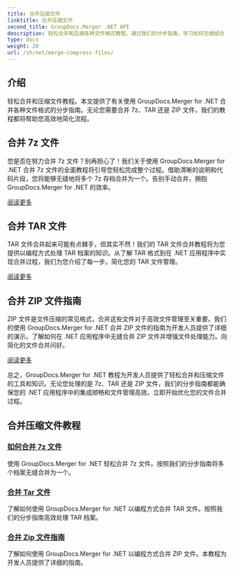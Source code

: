 ```yaml
---
title: 合并压缩文件
linktitle: 合并压缩文件
second_title: GroupDocs.Merger .NET API
description: 轻松合并和压缩各种文件格式教程。通过我们的分步指南，学习如何无缝组合 7z、TAR 和 ZIP 文件。
type: docs
weight: 20
url: /zh/net/merge-compress-files/
---
```

## 介绍


轻松合并和压缩文件教程。本文提供了有关使用 GroupDocs.Merger for .NET 合并各种文件格式的分步指南。无论您需要合并 7z、TAR 还是 ZIP 文件，我们的教程都将帮助您高效地简化流程。

## 合并 7z 文件

您是否在努力合并 7z 文件？别再担心了！我们关于使用 GroupDocs.Merger for .NET 合并 7z 文件的全面教程将引导您轻松完成整个过程。借助清晰的说明和代码片段，您将能够无缝地将多个 7z 存档合并为一个。告别手动合并，拥抱 GroupDocs.Merger for .NET 的效率。

[阅读更多](./merge-7z-files/)

## 合并 TAR 文件

TAR 文件合并起来可能有点棘手，但其实不然！我们的 TAR 文件合并教程将为您提供以编程方式处理 TAR 档案的知识。从了解 TAR 格式到在 .NET 应用程序中实现合并过程，我们为您介绍了每一步。简化您的 TAR 文件管理。

[阅读更多](./merging-tar-files/)

## 合并 ZIP 文件指南

ZIP 文件是文件压缩的常见格式，合并这些文件对于高效文件管理至关重要。我们的使用 GroupDocs.Merger for .NET 合并 ZIP 文件的指南为开发人员提供了详细的演示。了解如何在 .NET 应用程序中无缝合并 ZIP 文件并增强文件处理能力。向简化的文件合并问好。

[阅读更多](./guide-merging-zip-files/)

总之，GroupDocs.Merger for .NET 教程为开发人员提供了轻松合并和压缩文件的工具和知识。无论您处理的是 7z、TAR 还是 ZIP 文件，我们的分步指南都能确保您的 .NET 应用程序中的集成顺畅和文件管理高效。立即开始优化您的文件合并过程。
## 合并压缩文件教程
### [如何合并 7z 文件](./merge-7z-files/)
使用 GroupDocs.Merger for .NET 轻松合并 7z 文件。按照我们的分步指南将多个档案无缝合并为一个。
### [合并 Tar 文件](./merging-tar-files/)
了解如何使用 GroupDocs.Merger for .NET 以编程方式合并 TAR 文件。按照我们的分步指南高效处理 TAR 档案。
### [合并 Zip 文件指南](./guide-merging-zip-files/)
了解如何使用 GroupDocs.Merger for .NET 以编程方式合并 ZIP 文件。本教程为开发人员提供了详细的指南。